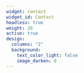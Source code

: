 ```yaml
---
widget: contact
widget_id: Contact
headless: true
weight: 20
active: true
design:
  columns: "2"
  background:
    text_color_light: false
    image_darken: 0
---
```

